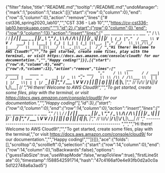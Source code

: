 {"filter":false,"title":"README.md","tooltip":"/README.md","undoManager":{"mark":1,"position":1,"stack":[[{"start":{"row":0,"column":0},"end":{"row":5,"column":0},"action":"remove","lines":["# cst336_spring2020_lab10","","CST 336 - Lab 10","","https://cv-cst336-lab10.herokuapp.com/",""],"id":2},{"start":{"row":0,"column":0},"end":{"row":9,"column":13},"action":"insert","lines":["     ___        ______     ____ _                 _  ___  ","    / \\ \\      / / ___|   / ___| | ___  _   _  __| |/ _ \\ ","   / _ \\ \\ /\\ / /\\___ \\  | |   | |/ _ \\| | | |/ _` | (_) |","  / ___ \\ V  V /  ___) | | |___| | (_) | |_| | (_| |\\__, |"," /_/   \\_\\_/\\_/  |____/   \\____|_|\\___/ \\__,_|\\__,_|  /_/ ","Hi there! Welcome to AWS Cloud9!","","To get started, create some files, play with the terminal, or visit https://docs.aws.amazon.com/console/cloud9/ for our documentation.","","Happy coding!"]}],[{"start":{"row":0,"column":0},"end":{"row":9,"column":13},"action":"remove","lines":["     ___        ______     ____ _                 _  ___  ","    / \\ \\      / / ___|   / ___| | ___  _   _  __| |/ _ \\ ","   / _ \\ \\ /\\ / /\\___ \\  | |   | |/ _ \\| | | |/ _` | (_) |","  / ___ \\ V  V /  ___) | | |___| | (_) | |_| | (_| |\\__, |"," /_/   \\_\\_/\\_/  |____/   \\____|_|\\___/ \\__,_|\\__,_|  /_/ ","Hi there! Welcome to AWS Cloud9!","","To get started, create some files, play with the terminal, or visit https://docs.aws.amazon.com/console/cloud9/ for our documentation.","","Happy coding!"],"id":3},{"start":{"row":0,"column":0},"end":{"row":14,"column":0},"action":"insert","lines":["         ___        ______     ____ _                 _  ___  ","        / \\ \\      / / ___|   / ___| | ___  _   _  __| |/ _ \\ ","       / _ \\ \\ /\\ / /\\___ \\  | |   | |/ _ \\| | | |/ _` | (_) |","      / ___ \\ V  V /  ___) | | |___| | (_) | |_| | (_| |\\__, |","     /_/   \\_\\_/\\_/  |____/   \\____|_|\\___/ \\__,_|\\__,_|  /_/ "," ----------------------------------------------------------------- ","","","Hi there! Welcome to AWS Cloud9!","","To get started, create some files, play with the terminal,","or visit https://docs.aws.amazon.com/console/cloud9/ for our documentation.","","Happy coding!",""]}]]},"ace":{"folds":[],"scrolltop":0,"scrollleft":0,"selection":{"start":{"row":14,"column":0},"end":{"row":14,"column":0},"isBackwards":false},"options":{"guessTabSize":true,"useWrapMode":false,"wrapToView":true},"firstLineState":0},"timestamp":1588542591714,"hash":"47c4166af0e4e93fb0d2a0c0a5d122748a6a3ad5"}